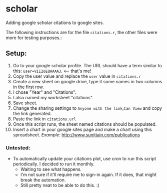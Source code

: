 # scholar
Adding google scholar citations to google sites.

The following instructions are for the file `citations.r`, the other files were more for testing purposes.:
## Setup:
1. Go to your google scholar profile. The URL should have a term similar to this: `user=VII2oEQAAAAJ`. <-- that's me!
2. Copy the user value and replace the `user` value in `citations.r`
3. Create a new sheet on google drive, type it some names in two columns in the first row.
  3. I chose "Year" and "Citations".
  3. I also named my worksheet "citations".
  3. Save sheet.
4. Change the sharing settings to `Anyone with the link`,`Can View` and copy the link generated.
5. Paste the link in `citations.url`
6. Once this script runs, the sheet named citations should be populated.
7. Insert a chart in your google sites page and make a chart using this spreadsheet.
*Example:* http://www.sunitjain.com/publications

### Untested:
- To automatically update your citations plot, use cron to run this script periodically. I decided to run it monthly. 
  - Waiting to see what happens.
  - I'm not sure if it'll require me to sign-in again. If it does, that might break the automation.
  - Still pretty neat to be able to do this. :)
